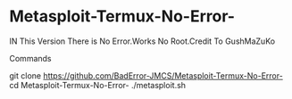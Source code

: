 # Metasploit-Termux-No-Error-
IN This Version There is No Error.Works No Root.Credit To GushMaZuKo

Commands 


git clone https://github.com/BadError-JMCS/Metasploit-Termux-No-Error-
cd Metasploit-Termux-No-Error-
./metasploit.sh
